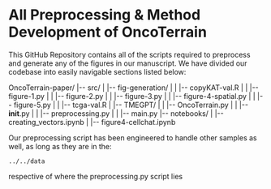 # All Preprocessing & Method Development of OncoTerrain

This GitHub Repository contains all of the scripts required to preprocess and generate any of the figures in our manuscript. We have divided our codebase into easily navigable sections listed below:

OncoTerrain-paper/
|-- src/
|   |-- fig-generation/
|   |   |-- copyKAT-val.R
|   |   |-- figure-1.py
|   |   |-- figure-2.py
|   |   |-- figure-3.py
|   |   |-- figure-4-spatial.py
|   |   |-- figure-5.py
|   |   |-- tcga-val.R
|   |-- TMEGPT/
|   |   |-- OncoTerrain.py
|   |   |-- __init__.py
|   |   |-- preprocessing.py
|   |   |-- main.py
|-- notebooks/
|   |-- creating_vectors.ipynb
|   |-- figure4-cellchat.ipynb

Our preprocessing script has been engineered to handle other samples as well, as long as they are in the:

``` ../../data ```

respective of where the preprocessing.py script lies